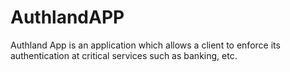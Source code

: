 # AuthlandAPP
Authland App is an application which allows a client to enforce its authentication at critical services such as banking, etc.
